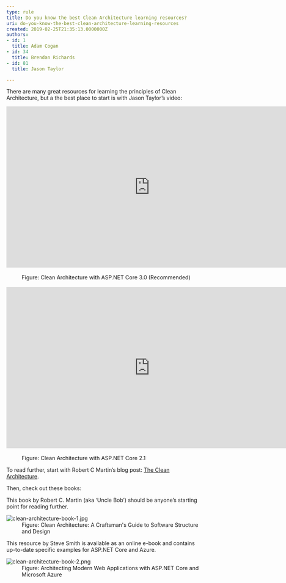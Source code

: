 ```yaml
---
type: rule
title: Do you know the best Clean Architecture learning resources?
uri: do-you-know-the-best-clean-architecture-learning-resources
created: 2019-02-25T21:35:13.0000000Z
authors:
- id: 1
  title: Adam Cogan
- id: 34
  title: Brendan Richards
- id: 81
  title: Jason Taylor

---
```




<span class='intro'> ​​​There are many great resources for learning the principles of Clean Architecture, but a the best place to start is with Jason Taylor’s video&#58;<br> 
<div class="ms-rtestate-read ms-rte-embedcode ms-rte-embedil ms-rtestate-notify"> 
   <iframe width="750" height="422" src="https&#58;//www.youtube.com/embed/5OtUm1BLmG0" frameborder="0"></iframe>&#160;</div><dd class="ssw15-rteElement-FigureNormal">Figure​​​​&#58; Clean Architecture with ASP.NET Core 3.0 <span class="ssw15-rteStyle-Highlight">(Recommended)</span><br></dd>
   ​
<div class="ms-rtestate-read ms-rte-embedcode ms-rte-embedil ms-rtestate-notify s4-wpActive"> 
   <iframe width="750" height="422" src="https&#58;//www.youtube.com/embed/_lwCVE_XgqI" frameborder="0"></iframe>&#160;</div><div><dd class="ssw15-rteElement-FigureNormal">Figure​​​&#58; Clean Architecture with ASP.NET Core 2.1​​​​​<br></dd><p>To read further, start with Robert C Martin’s blog post&#58; 
      <a href="http&#58;//blog.cleancoder.com/uncle-bob/2012/08/13/the-clean-architecture.html">The Clean Architecture</a>.<br></p></div> </span>

<p class="ssw15-rteElement-P">​Then, check out these books&#58;<br></p><p class="ssw15-rteElement-P">This book by Robert C. Martin (aka ‘Uncle Bob’) should be anyone’s starting point for reading further.</p><dl class="image"><dt><img src="clean-architecture-book-1.jpg" alt="clean-architecture-book-1.jpg" /></dt><dd>Figure&#58; Clean Architecture&#58; A Craftsman's Guide to Software Structure and Design</dd></dl><p class="ssw15-rteElement-P">

This resource by Steve Smith is available as an online e-book and contains up-to-date specific examples for ASP.NET Core and Azure.​<br></p><p></p><dl class="image"><dt><img src="clean-architecture-book-2.png" alt="clean-architecture-book-2.png" />​​​</dt><dd>Figure&#58; Architecting Modern Web Applications with ASP.NET Core and Microsoft Azure<br></dd></dl>


